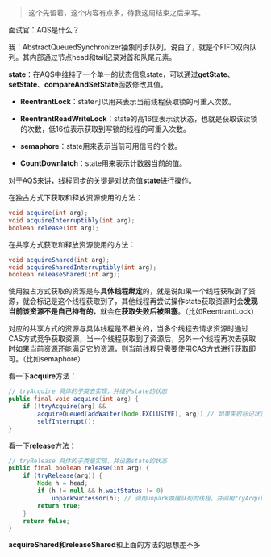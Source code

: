 > 这个先留着，这个内容有点多，待我这周结束之后来写。

面试官：AQS是什么？

我：AbstractQueuedSynchronizer抽象同步队列。说白了，就是个FIFO双向队列。其内部通过节点head和tail记录对首和队尾元素。

**state**：在AQS中维持了一个单一的状态信息state，可以通过**getState**、**setState**、**compareAndSetState**函数修改其值。

- **ReentrantLock**：state可以用来表示当前线程获取锁的可重入次数。

- **ReentrantReadWriteLock**：state的高16位表示读状态，也就是获取该读锁的次数，低16位表示获取到写锁的线程的可重入次数。
- **semaphore**：state用来表示当前可用信号的个数。
- **CountDownlatch**：state用来表示计数器当前的值。

对于AQS来讲，线程同步的关键是对状态值**state**进行操作。

在独占方式下获取和释放资源使用的方法：

```java
void acquire(int arg);
void acquireInterruptibly(int arg);
boolean release(int arg);
```

在共享方式获取和释放资源使用的方法：

```java
void acquireShared(int arg);
void acquireSharedInterruptibly(int arg);
boolean releaseShared(int arg);
```

使用独占方式获取的资源是与**具体线程绑定**的，就是说如果一个线程获取到了资源，就会标记是这个线程获取到了，其他线程再尝试操作state获取资源时会**发现当前该资源不是自己持有的**，就会在**获取失败后被阻塞**。（比如ReentrantLock）

对应的共享方式的资源与具体线程是不相关的，当多个线程去请求资源时通过CAS方式竞争获取资源，当一个线程获取到了资源后，另外一个线程再次去获取时如果当前资源还能满足它的资源，则当前线程只需要使用CAS方式进行获取即可。（比如semaphore）

看一下**acquire**方法：

```java
// tryAcquire 具体的子类去实现，并维护state的状态
public final void acquire(int arg) {
    if (!tryAcquire(arg) &&
        acquireQueued(addWaiter(Node.EXCLUSIVE), arg)) // 如果失败标记状态，入队
        selfInterrupt();
}
```

看一下**release**方法：

```java
// tryRelease 具体的子类是实现，并设置state的状态
public final boolean release(int arg) {
    if (tryRelease(arg)) {
        Node h = head;
        if (h != null && h.waitStatus != 0)
            unparkSuccessor(h); // 调用unpark唤醒队列的线程，并调用tryAcquire尝试，看是否需要，如果不需要，继续挂起
        return true;
    }
    return false;
}
```

**acquireShared和releaseShared**和上面的方法的思想差不多



